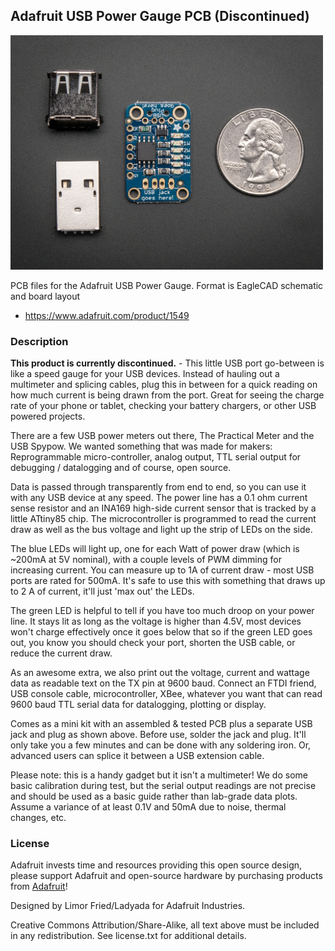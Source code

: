 ## Adafruit USB Power Gauge PCB (Discontinued)

<img src="assets/image.jpg?raw=true" width="500px">

PCB files for the Adafruit USB Power Gauge. Format is EagleCAD schematic and board layout
* https://www.adafruit.com/product/1549

### Description

**This product is currently discontinued.** - This little USB port go-between is like a speed gauge for your USB devices. Instead of hauling out a multimeter and splicing cables, plug this in between for a quick reading on how much current is being drawn from the port. Great for seeing the charge rate of your phone or tablet, checking your battery chargers, or other USB powered projects.

There are a few USB power meters out there, The Practical Meter and the USB Spypow. We wanted something that was made for makers: Reprogrammable micro-controller, analog output, TTL serial output for debugging / datalogging and of course, open source.

Data is passed through transparently from end to end, so you can use it with any USB device at any speed. The power line has a 0.1 ohm current sense resistor and an INA169 high-side current sensor that is tracked by a little ATtiny85 chip. The microcontroller is programmed to read the current draw as well as the bus voltage and light up the strip of LEDs on the side.

The blue LEDs will light up, one for each Watt of power draw (which is ~200mA at 5V nominal), with a couple levels of PWM dimming for increasing current. You can measure up to 1A of current draw - most USB ports are rated for 500mA. It's safe to use this with something that draws up to 2 A of current, it'll just 'max out' the LEDs.

The green LED is helpful to tell if you have too much droop on your power line. It stays lit as long as the voltage is higher than 4.5V, most devices won't charge effectively once it goes below that so if the green LED goes out, you know you should check your port, shorten the USB cable, or reduce the current draw.

As an awesome extra, we also print out the voltage, current and wattage data as readable text on the TX pin at 9600 baud. Connect an FTDI friend, USB console cable, microcontroller, XBee, whatever you want that can read 9600 baud TTL serial data for datalogging, plotting or display.

Comes as a mini kit with an assembled & tested PCB plus a separate USB jack and plug as shown above. Before use, solder the jack and plug. It'll only take you a few minutes and can be done with any soldering iron. Or, advanced users can splice it between a USB extension cable.

Please note: this is a handy gadget but it isn't a multimeter! We do some basic calibration during test, but the serial output readings are not precise and should be used as a basic guide rather than lab-grade data plots. Assume a variance of at least 0.1V and 50mA due to noise, thermal changes, etc.

### License

Adafruit invests time and resources providing this open source design, please support Adafruit and open-source hardware by purchasing products from [Adafruit](https://www.adafruit.com)!

Designed by Limor Fried/Ladyada for Adafruit Industries.

Creative Commons Attribution/Share-Alike, all text above must be included in any redistribution. See license.txt for additional details.

